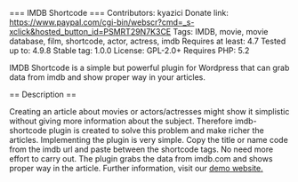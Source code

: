 === IMDB Shortcode ===
Contributors: kyazici
Donate link: https://www.paypal.com/cgi-bin/webscr?cmd=_s-xclick&hosted_button_id=PSMRT29N7K3CE
Tags: IMDB, movie, movie database, film, shortcode, actor, actress, imdb
Requires at least: 4.7
Tested up to: 4.9.8
Stable tag: 1.0.0
License: GPL-2.0+
Requires PHP: 5.2

IMDB Shortcode is a simple but powerful plugin for Wordpress that can grab data from imdb and show proper way in your articles. 

== Description ==

Creating an article about movies or actors/actresses might show it simplistic without giving more information about the subject. Therefore imdb-shortcode plugin is created to solve this problem and make richer the articles. Implementing the plugin is very simple. Copy the title or name code from the imdb url and paste between the shortcode tags. No need more effort to carry out. The plugin grabs the data from imdb.com and shows proper way in the article. Further information, visit our [demo website.](http://demo.pluginpress.net/imdb-shortcode/)